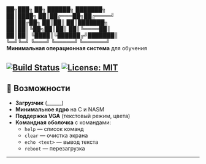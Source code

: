 #
  ██╗███╗   ██╗ ██████╗ ███████╗                                                             
  ██║████╗  ██║██╔═══██╗██╔════╝                                                       
  ██║██╔██╗ ██║██║   ██║███████╗                                                            
  ██║██║╚██╗██║██║   ██║╚════██║                                                    
  ██║██║ ╚████║╚██████╔╝███████║                                                                
  ╚═╝╚═╝  ╚═══╝ ╚═════╝ ╚══════╝                                                                          
**Минимальная операционная система** для обучения 

[![Build Status](https://img.shields.io/github/actions/workflow/status/yourusername/inos/build.yml?style=flat-square)](https://github.com/yourusername/inos/actions)
[![License: MIT](https://img.shields.io/badge/license-MIT-blue.svg?style=flat-square)](LICENSE)
---
## 📌 Возможности  
- **Загрузчик** (______)  
- **Минимальное ядро** на C и NASM  
- **Поддержка VGA** (текстовый режим, цвета)  
- **Командная оболочка** с командами:  
  - `help` — список команд  
  - `clear` — очистка экрана  
  - `echo <text>` — вывод текста  
  - `reboot` — перезагрузка   

---

